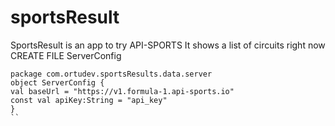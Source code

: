 # sportsResult
SportsResult is an app to try API-SPORTS
It shows a list of circuits right now
CREATE FILE ServerConfig
```
package com.ortudev.sportsResults.data.server
object ServerConfig {
val baseUrl = "https://v1.formula-1.api-sports.io"
const val apiKey:String = "api_key"
}
``